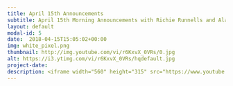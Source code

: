 ```yaml
---
title: April 15th Announcements
subtitle: April 15th Morning Announcements with Richie Runnells and Alayna Boer!
layout: default
modal-id: 5 
date:  2018-04-15T15:05:02+00:00
img: white_pixel.png
thumbnail: http://img.youtube.com/vi/r6KxvX_0VRs/0.jpg
alt: https://i3.ytimg.com/vi/r6KxvX_0VRs/hqdefault.jpg
project-date: 
description: <iframe width="560" height="315" src="https://www.youtube.com/embed/r6KxvX_0VRs" frameborder="0" allowfullscreen></iframe> 
---
```

